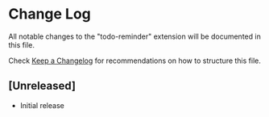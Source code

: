 # Change Log

All notable changes to the "todo-reminder" extension will be documented in this file.

Check [Keep a Changelog](http://keepachangelog.com/) for recommendations on how to structure this file.

## [Unreleased]

- Initial release